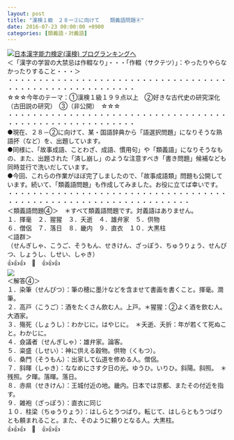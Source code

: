 ```yaml
---
layout: post
title: "漢検１級　２８ー②に向けて　　類義語問題④"
date: 2016-07-23 00:00:00 +0900
categories: [類義語・対義語]
---
```


[![](/syuusyuu9701/assets/images/漢検１級-２８ー②に向けて-類義語問題④-br_c_3028_1.gif)](http://blog.with2.net/link.php?1659096:3028 "日本漢字能力検定(漢検) ブログランキングへ")[日本漢字能力検定(漢検) ブログランキングへ](http://blog.with2.net/link.php?1659096:3028)  
＜「漢字の学習の大禁忌は作輟なり」・・・「作輟（サクテツ）」：やったりやらなかったりすること・・・＞  
・・・・・・・・・・・・・・・・・・・・・・・・・・・・・・・・・・・・・・・・・・・・・・・・・・・・・・・・・  
☆☆☆今年のテーマ：①漢検１級１９９点以上　②好きな古代史の研究深化（古田説の研究）　③（非公開）　☆☆☆　　  
・・・・・・・・・・・・・・・・・・・・・・・・・・・・・・・・・・・・・・・・・・・・・・・・・・・・・・・・・  
●現在、２８－②に向けて、某・国語辞典から「語選択問題」になりそうな熟語抔（など）を、出題しています。  
●同様に、「故事成語、ことわざ、成語、慣用句」や「類義語」になりそうなもの、また、出題された「済し崩し」のような注意すべき「書き問題」候補なども同時並行で洗いだしています。  
●今回、これらの作業がほぼ完了しましたので、「故事成語類」問題も公開しています。続いて、「類義語問題」も作成してみました。お役に立てば幸いです。  
・・・・・・・・・・・・・・・・・・・・・・・・・・・・・・・・・・・・・・・・・・・・・・・・・・・・・・・・・・・・・・・・・・  
＜類義語問題④＞　＊すべて類義語問題です。対義語はありません。  
１．揮毫　２．猩猩　３．夭逝　４．雄弁家　５．供物  
６．僧侶　７．落日　８．畿内　９．直衣　１０．大黒柱  
＜語群＞  
（せんぎしゃ、こうご、そうもん、せきけん、ざっぽう、ちゅうりょう、せんぴつ、しょうし、しせい、しゃき）  
👍👍👍　🐒　👍👍👍  
![](/syuusyuu9701/assets/images/漢検１級-２８ー②に向けて-類義語問題④-4a8553d27f27bac36fca81d1b048f1d2.png)  
＜解答④＞  
１．染筆（せんぴつ）：筆の穂に墨汁などを含ませて書画を書くこと。揮毫。潤筆。  
２．高戸（こうご）：酒をたくさん飲む人。上戸。＊猩猩：②よく酒を飲む人。大酒家。  
３．殤死（しょうし）：わかじに。はやじに。　＊夭逝、夭折：年が若くて死ぬこと。わかじに。  
４．僉議者（せんぎしゃ）：雄弁家。論客。  
５．粢盛（しせい）：神に供える穀物。供物（くもつ）。  
６．桑門（そうもん）：出家して仏道を修める人。僧侶。  
７．斜暉（しゃき）：ななめにさす夕日の光。ゆうひ。いりひ。斜陽。斜照。　＊残照。夕暉。落暉。落日。  
８．赤県（せきけん）：王城付近の地。畿内。日本では京都、またその付近を指す。  
９．雑袍（ざっぽう）：直衣に同じ  
１０．柱梁（ちゅうりょう）：はしらとうつばり。転じて、はしらともうつばりとも頼まれること。また、そのように頼りとなる人。大黒柱。  
👍👍👍　🐒　👍👍👍  